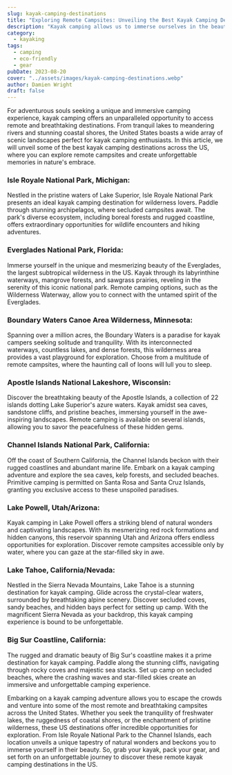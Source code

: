 ```yaml
---
slug: kayak-camping-destinations
title: "Exploring Remote Campsites: Unveiling the Best Kayak Camping Destinations in the US"
description: "Kayak camping allows us to immerse ourselves in the beauty of nature, but it's essential that we take steps to ensure our adventures have minimal impact on the environment."
category:
  - kayaking
tags:
  - camping
  - eco-friendly
  - gear
pubDate: 2023-08-20
cover: "../assets/images/kayak-camping-destinations.webp"
author: Damien Wright
draft: false
---
```


For adventurous souls seeking a unique and immersive camping experience, kayak camping offers an unparalleled opportunity to access remote and breathtaking destinations. From tranquil lakes to meandering rivers and stunning coastal shores, the United States boasts a wide array of scenic landscapes perfect for kayak camping enthusiasts. In this article, we will unveil some of the best kayak camping destinations across the US, where you can explore remote campsites and create unforgettable memories in nature's embrace.

### Isle Royale National Park, Michigan:

Nestled in the pristine waters of Lake Superior, Isle Royale National Park presents an ideal kayak camping destination for wilderness lovers. Paddle through stunning archipelagos, where secluded campsites await. The park's diverse ecosystem, including boreal forests and rugged coastline, offers extraordinary opportunities for wildlife encounters and hiking adventures.

### Everglades National Park, Florida:

Immerse yourself in the unique and mesmerizing beauty of the Everglades, the largest subtropical wilderness in the US. Kayak through its labyrinthine waterways, mangrove forests, and sawgrass prairies, reveling in the serenity of this iconic national park. Remote camping options, such as the Wilderness Waterway, allow you to connect with the untamed spirit of the Everglades.

### Boundary Waters Canoe Area Wilderness, Minnesota:

Spanning over a million acres, the Boundary Waters is a paradise for kayak campers seeking solitude and tranquility. With its interconnected waterways, countless lakes, and dense forests, this wilderness area provides a vast playground for exploration. Choose from a multitude of remote campsites, where the haunting call of loons will lull you to sleep.

### Apostle Islands National Lakeshore, Wisconsin:

Discover the breathtaking beauty of the Apostle Islands, a collection of 22 islands dotting Lake Superior's azure waters. Kayak amidst sea caves, sandstone cliffs, and pristine beaches, immersing yourself in the awe-inspiring landscapes. Remote camping is available on several islands, allowing you to savor the peacefulness of these hidden gems.

### Channel Islands National Park, California:

Off the coast of Southern California, the Channel Islands beckon with their rugged coastlines and abundant marine life. Embark on a kayak camping adventure and explore the sea caves, kelp forests, and secluded beaches. Primitive camping is permitted on Santa Rosa and Santa Cruz Islands, granting you exclusive access to these unspoiled paradises.

### Lake Powell, Utah/Arizona:

Kayak camping in Lake Powell offers a striking blend of natural wonders and captivating landscapes. With its mesmerizing red rock formations and hidden canyons, this reservoir spanning Utah and Arizona offers endless opportunities for exploration. Discover remote campsites accessible only by water, where you can gaze at the star-filled sky in awe.

### Lake Tahoe, California/Nevada:

Nestled in the Sierra Nevada Mountains, Lake Tahoe is a stunning destination for kayak camping. Glide across the crystal-clear waters, surrounded by breathtaking alpine scenery. Discover secluded coves, sandy beaches, and hidden bays perfect for setting up camp. With the magnificent Sierra Nevada as your backdrop, this kayak camping experience is bound to be unforgettable.

### Big Sur Coastline, California:

The rugged and dramatic beauty of Big Sur's coastline makes it a prime destination for kayak camping. Paddle along the stunning cliffs, navigating through rocky coves and majestic sea stacks. Set up camp on secluded beaches, where the crashing waves and star-filled skies create an immersive and unforgettable camping experience.

Embarking on a kayak camping adventure allows you to escape the crowds and venture into some of the most remote and breathtaking campsites across the United States. Whether you seek the tranquility of freshwater lakes, the ruggedness of coastal shores, or the enchantment of pristine wilderness, these US destinations offer incredible opportunities for exploration. From Isle Royale National Park to the Channel Islands, each location unveils a unique tapestry of natural wonders and beckons you to immerse yourself in their beauty. So, grab your kayak, pack your gear, and set forth on an unforgettable journey to discover these remote kayak camping destinations in the US.